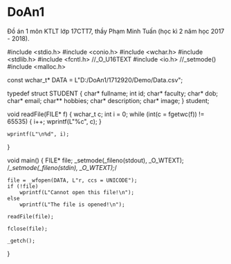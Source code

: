 # DoAn1
Đồ án 1 môn KTLT lớp 17CTT7, thầy Phạm Minh Tuấn (học kì 2 năm học 2017 - 2018).

#include <stdio.h>
#include <conio.h>
#include <wchar.h>
#include <stdlib.h>
#include <fcntl.h> //_O_U16TEXT
#include <io.h>    //_setmode()
#include <malloc.h>

const wchar_t* DATA = L"D:/DoAn1/1712920/Demo/Data.csv";

typedef struct STUDENT
{
	char* fullname;
	int id;
	char* faculty;
	char* dob;
	char* email;
	char** hobbies;
	char* description;
	char* image;
} student;

void readFile(FILE* f)
{
	wchar_t c;
	int i = 0;
	while (int(c = fgetwc(f)) != 65535)
	{
		i++;
		wprintf(L"%c", c);
	}

	wprintf(L"\n%d", i);
}


void main()
{
	FILE* file;
	_setmode(_fileno(stdout), _O_WTEXT);
	/*_setmode(_fileno(stdin), _O_WTEXT);*/

	file = _wfopen(DATA, L"r, ccs = UNICODE");
	if (!file)
		wprintf(L"Cannot open this file!\n");
	else
		wprintf(L"The file is opened!\n");

	readFile(file);

	fclose(file);

	_getch();
}
